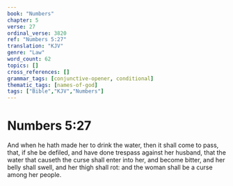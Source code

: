 ```yaml
---
book: "Numbers"
chapter: 5
verse: 27
ordinal_verse: 3820
ref: "Numbers 5:27"
translation: "KJV"
genre: "Law"
word_count: 62
topics: []
cross_references: []
grammar_tags: [conjunctive-opener, conditional]
thematic_tags: [names-of-god]
tags: ["Bible","KJV","Numbers"]
---
```


# Numbers 5:27

And when he hath made her to drink the water, then it shall come to pass, that, if she be defiled, and have done trespass against her husband, that the water that causeth the curse shall enter into her, and become bitter, and her belly shall swell, and her thigh shall rot: and the woman shall be a curse among her people.
